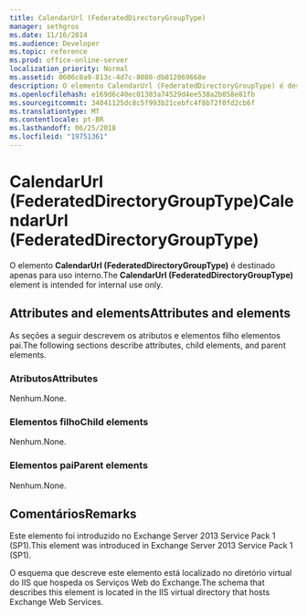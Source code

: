 ```yaml
---
title: CalendarUrl (FederatedDirectoryGroupType)
manager: sethgros
ms.date: 11/16/2014
ms.audience: Developer
ms.topic: reference
ms.prod: office-online-server
localization_priority: Normal
ms.assetid: 0606c8a9-813c-4d7c-8080-db812069668e
description: O elemento CalendarUrl (FederatedDirectoryGroupType) é destinado apenas para uso interno.
ms.openlocfilehash: e169d6c40ec01303a74529d4ee538a2b058e81fb
ms.sourcegitcommit: 34041125dc8c5f993b21cebfc4f8b72f0fd2cb6f
ms.translationtype: MT
ms.contentlocale: pt-BR
ms.lasthandoff: 06/25/2018
ms.locfileid: "19751361"
---
```

# <a name="calendarurl-federateddirectorygrouptype"></a><span data-ttu-id="3a3a2-103">CalendarUrl (FederatedDirectoryGroupType)</span><span class="sxs-lookup"><span data-stu-id="3a3a2-103">CalendarUrl (FederatedDirectoryGroupType)</span></span>

<span data-ttu-id="3a3a2-104">O elemento **CalendarUrl (FederatedDirectoryGroupType)** é destinado apenas para uso interno.</span><span class="sxs-lookup"><span data-stu-id="3a3a2-104">The **CalendarUrl (FederatedDirectoryGroupType)** element is intended for internal use only.</span></span> 

## <a name="attributes-and-elements"></a><span data-ttu-id="3a3a2-105">Attributes and elements</span><span class="sxs-lookup"><span data-stu-id="3a3a2-105">Attributes and elements</span></span>

<span data-ttu-id="3a3a2-106">As seções a seguir descrevem os atributos e elementos filho elementos pai.</span><span class="sxs-lookup"><span data-stu-id="3a3a2-106">The following sections describe attributes, child elements, and parent elements.</span></span>
  
### <a name="attributes"></a><span data-ttu-id="3a3a2-107">Atributos</span><span class="sxs-lookup"><span data-stu-id="3a3a2-107">Attributes</span></span>

<span data-ttu-id="3a3a2-108">Nenhum.</span><span class="sxs-lookup"><span data-stu-id="3a3a2-108">None.</span></span>
  
### <a name="child-elements"></a><span data-ttu-id="3a3a2-109">Elementos filho</span><span class="sxs-lookup"><span data-stu-id="3a3a2-109">Child elements</span></span>

<span data-ttu-id="3a3a2-110">Nenhum.</span><span class="sxs-lookup"><span data-stu-id="3a3a2-110">None.</span></span>
  
### <a name="parent-elements"></a><span data-ttu-id="3a3a2-111">Elementos pai</span><span class="sxs-lookup"><span data-stu-id="3a3a2-111">Parent elements</span></span>

<span data-ttu-id="3a3a2-112">Nenhum.</span><span class="sxs-lookup"><span data-stu-id="3a3a2-112">None.</span></span>
  
## <a name="remarks"></a><span data-ttu-id="3a3a2-113">Comentários</span><span class="sxs-lookup"><span data-stu-id="3a3a2-113">Remarks</span></span>

<span data-ttu-id="3a3a2-114">Este elemento foi introduzido no Exchange Server 2013 Service Pack 1 (SP1).</span><span class="sxs-lookup"><span data-stu-id="3a3a2-114">This element was introduced in Exchange Server 2013 Service Pack 1 (SP1).</span></span>
  
<span data-ttu-id="3a3a2-115">O esquema que descreve este elemento está localizado no diretório virtual do IIS que hospeda os Serviços Web do Exchange.</span><span class="sxs-lookup"><span data-stu-id="3a3a2-115">The schema that describes this element is located in the IIS virtual directory that hosts Exchange Web Services.</span></span>
  

